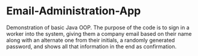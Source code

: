 # Email-Administration-App

Demonstration of basic Java OOP. The purpose of the code is to sign in a worker into the system, giving them a company email based on their name along with an alternate one from their initials, a randomly generated password, and shows all that information in the end as confirmation.

